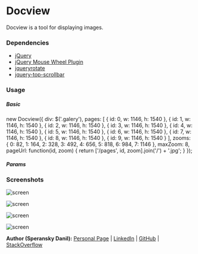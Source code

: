 # Docview

Docview is a tool for displaying images.

### Dependencies

* [jQuery](http://jquery.com/)
* [jQuery Mouse Wheel Plugin](https://github.com/brandonaaron/jquery-mousewheel)
* [jqueryrotate](http://code.google.com/p/jqueryrotate/)
* [jquery-top-scrollbar](https://github.com/speranskydanil/jquery-top-scrollbar)

### Usage

##### Basic

<div class="galery"></div>

new Docview({
  div: $('.galery'),
  pages: [
    { id: 0, w: 1146, h: 1540 },
    { id: 1, w: 1146, h: 1540 },
    { id: 2, w: 1146, h: 1540 },
    { id: 3, w: 1146, h: 1540 },
    { id: 4, w: 1146, h: 1540 },
    { id: 5, w: 1146, h: 1540 },
    { id: 6, w: 1146, h: 1540 },
    { id: 7, w: 1146, h: 1540 },
    { id: 8, w: 1146, h: 1540 },
    { id: 9, w: 1146, h: 1540 }
  ],
  zooms: {
    0: 82,
    1: 164,
    2: 328,
    3: 492,
    4: 656,
    5: 818,
    6: 984,
    7: 1146
  },
  maxZoom: 8,
  pageUrl: function(id, zoom) {
    return ['/pages', id, zoom].join('/') + '.jpg';
  }
});

##### Params

### Screenshots

![screen](https://raw.github.com/speranskydanil/docview/master/screen-1.png)

![screen](https://raw.github.com/speranskydanil/docview/master/screen-2.png)

![screen](https://raw.github.com/speranskydanil/docview/master/screen-3.png)

![screen](https://raw.github.com/speranskydanil/docview/master/screen-4.png)

**Author (Speransky Danil):**
[Personal Page](http://dsperansky.info) |
[LinkedIn](http://ru.linkedin.com/in/speranskydanil/en) |
[GitHub](https://github.com/speranskydanil?tab=repositories) |
[StackOverflow](http://stackoverflow.com/users/1550807/speransky-danil)

